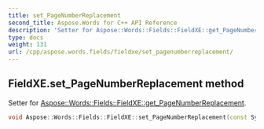 ```yaml
---
title: set_PageNumberReplacement
second_title: Aspose.Words for C++ API Reference
description: 'Setter for Aspose::Words::Fields::FieldXE::get_PageNumberReplacement.'
type: docs
weight: 131
url: /cpp/aspose.words.fields/fieldxe/set_pagenumberreplacement/
---
```

## FieldXE.set_PageNumberReplacement method


Setter for [Aspose::Words::Fields::FieldXE::get_PageNumberReplacement](../get_pagenumberreplacement/).

```cpp
void Aspose::Words::Fields::FieldXE::set_PageNumberReplacement(const System::String &value)
```

